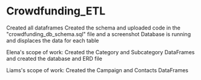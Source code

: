 # Crowdfunding_ETL
Created all dataframes
Created the schema and uploaded code in the "crowdfunding_db_schema.sql" file and a screenshot
Database is running and displaces the data for each table

Elena's scope of work: 
Created the Category and Subcategory DataFrames and created the database and ERD file

Liams's scope of work:
Created the Campaign and Contacts DataFrames


